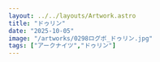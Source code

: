 ```yaml
---
layout: ../../layouts/Artwork.astro
title: "ドゥリン"
date: "2025-10-05"
image: "/artworks/0298ログボ_ドゥリン.jpg"
tags: ["アークナイツ","ドゥリン"]
---
```


